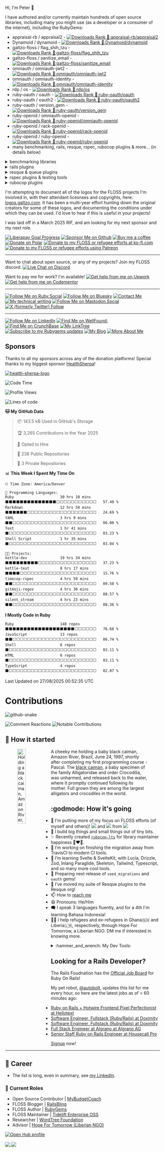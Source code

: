 Hi, I'm Peter 👋

I have authored and/or currently maintain hundreds of open source libraries, including many you might use (as a developer or a consumer of the internet), including the RubyGems:
- appraisal-rb / appraisal2 - [![Downloads Rank 🐙:appraisal-rb/appraisal2](https://img.shields.io/gem/rd/appraisal2.svg)](https://rubygems.org/gems/appraisal2)
- Dynamoid / dynamoid - [![Downloads Rank 🐙:Dynamoid/dynamoid](https://img.shields.io/gem/rd/dynamoid.svg)](https://rubygems.org/gems/dynamoid)
- galtzo-floss / flag_shih_tzu - [![Downloads Rank 🐙:galtzo-floss/flag_shih_tzu](https://img.shields.io/gem/rd/flag_shih_tzu.svg)](https://rubygems.org/gems/flag_shih_tzu)
- galtzo-floss / sanitize_email - [![Downloads Rank 🐙:galtzo-floss/sanitize_email](https://img.shields.io/gem/rd/sanitize_email.svg)](https://rubygems.org/gems/sanitize_email)
- omniauth / omniauth-jwt2 - [![Downloads Rank 🐙:omniauth/omniauth-jwt2](https://img.shields.io/gem/rd/omniauth-jwt2.svg)](https://rubygems.org/gems/omniauth-jwt2)
- omniauth / omniauth-identity - [![Downloads Rank 🐙:omniauth/omniauth-identity](https://img.shields.io/gem/rd/omniauth-identity.svg)](https://rubygems.org/gems/omniauth-identity)
- rdp / os - [![Downloads Rank 🐙:rdp/os](https://img.shields.io/gem/rd/os.svg)](https://rubygems.org/gems/os)
- ruby-oauth / oauth - [![Downloads Rank 🐙:ruby-oauth/oauth](https://img.shields.io/gem/rd/oauth.svg)](https://rubygems.org/gems/oauth)
- ruby-oauth / oauth2 - [![Downloads Rank 🐙:ruby-oauth/oauth2](https://img.shields.io/gem/rd/oauth2.svg)](https://rubygems.org/gems/oauth2)
- ruby-oauth / version_gem - [![Downloads Rank 🐙:ruby-oauth/version_gem](https://img.shields.io/gem/rd/version_gem.svg)](https://rubygems.org/gems/version_gem)
- ruby-openid / omniauth-openid - [![Downloads Rank 🐙:ruby-openid/omniauth-openid](https://img.shields.io/gem/rd/omniauth-openid.svg)](https://rubygems.org/gems/omniauth-openid)
- ruby-openid / rack-openid - [![Downloads Rank 🐙:ruby-openid/rack-openid](https://img.shields.io/gem/rd/rack-openid.svg)](https://rubygems.org/gems/rack-openid)
- ruby-openid / ruby-openid - [![Downloads Rank 🐙:ruby-openid/ruby-openid](https://img.shields.io/gem/rd/ruby-openid.svg)](https://rubygems.org/gems/ruby-openid)
- many benchmarking, rails, resque, rspec, rubocop plugins & more... (in details below)

<details>
  <summary>benchmarking libraries</summary>

- galtzo-floss / debug_logging - [![Downloads Rank 🐙:galtzo-floss/debug_logging](https://img.shields.io/gem/rd/debug_logging.svg)](https://rubygems.org/gems/debug_logging)
- galtzo-floss / gem_bench - [![Downloads Rank 🐙:galtzo-floss/gem_bench](https://img.shields.io/gem/rd/gem_bench.svg)](https://rubygems.org/gems/gem_bench)
- galtzo-floss / react-rails-benchmark_renderer - [![Downloads Rank 🐙:galtzo-floss/react-rails-benchmark_renderer](https://img.shields.io/gem/rd/react-rails-benchmark_renderer.svg)](https://rubygems.org/gems/react-rails-benchmark_renderer)
- galtzo-floss / require_bench - [![Downloads Rank 🐙:galtzo-floss/require_bench](https://img.shields.io/gem/rd/require_bench.svg)](https://rubygems.org/gems/require_bench)

</details>

<details>
  <summary>rails plugins</summary>

- galtzo-floss / active_security - [![Downloads Rank 🐙:galtzo-floss/active_security](https://img.shields.io/gem/rd/active_security.svg)](https://rubygems.org/gems/active_security)
- galtzo-floss / activerecord-transactionable - [![Downloads Rank 🐙:galtzo-floss/activerecord-transactionable](https://img.shields.io/gem/rd/activerecord-transactionable.svg)](https://rubygems.org/gems/activerecord-transactionable)
- galtzo-floss / activesupport-broadcast_logger - [![Downloads Rank 🐙:galtzo-floss/activesupport-broadcast_logger](https://img.shields.io/gem/rd/activesupport-broadcast_logger.svg)](https://rubygems.org/gems/activesupport-broadcast_logger)
- galtzo-floss / activesupport-logger - [![Downloads Rank 🐙:galtzo-floss/activesupport-logger](https://img.shields.io/gem/rd/activesupport-logger.svg)](https://rubygems.org/gems/activesupport-logger)
- galtzo-floss / activesupport-tagged_logging - [![Downloads Rank 🐙:galtzo-floss/activesupport-tagged_logging](https://img.shields.io/gem/rd/activesupport-tagged_logging.svg)](https://rubygems.org/gems/activesupport-tagged_logging)
- galtzo-floss / debug_logging - [![Downloads Rank 🐙:galtzo-floss/debug_logging](https://img.shields.io/gem/rd/debug_logging.svg)](https://rubygems.org/gems/debug_logging)
- galtzo-floss / destination_errors - [![Downloads Rank 🐙:galtzo-floss/destination_errors](https://img.shields.io/gem/rd/destination_errors.svg)](https://rubygems.org/gems/destination_errors)
- galtzo-floss / include_with_respect - [![Downloads Rank 🐙:galtzo-floss/include_with_respect](https://img.shields.io/gem/rd/include_with_respect.svg)](https://rubygems.org/gems/include_with_respect)
- galtzo-floss / seed_migration - [![Downloads Rank 🐙:galtzo-floss/seed_migration](https://img.shields.io/gem/rd/seed_migration.svg)](https://rubygems.org/gems/seed_migration)
- galtzo-floss / shiftable - [![Downloads Rank 🐙:galtzo-floss/shiftable](https://img.shields.io/gem/rd/shiftable.svg)](https://rubygems.org/gems/shiftable)
- galtzo-floss / simple_column-scopes - [![Downloads Rank 🐙:galtzo-floss/simple_column-scopes](https://img.shields.io/gem/rd/simple_column-scopes.svg)](https://rubygems.org/gems/simple_column-scopes)
- galtzo-floss / spyke-connection_lambda - [![Downloads Rank 🐙:galtzo-floss/spyke-connection_lambda](https://img.shields.io/gem/rd/spyke-connection_lambda.svg)](https://rubygems.org/gems/spyke-connection_lambda)
- galtzo-floss / status_tag - [![Downloads Rank 🐙:galtzo-floss/status_tag](https://img.shields.io/gem/rd/status_tag.svg)](https://rubygems.org/gems/status_tag)

</details>

<details>
  <summary>resque & queue plugins</summary>

- galtzo-floss / qfill - [![Downloads Rank 🐙:galtzo-floss/qfill](https://img.shields.io/gem/rd/qfill.svg)](https://rubygems.org/gems/qfill)
- resque / resque-unique_at_runtime - [![Downloads Rank 🐙:resque/resque-unique_at_runtime](https://img.shields.io/gem/rd/resque-unique_at_runtime.svg)](https://rubygems.org/gems/resque-unique_at_runtime)
- resque / resque-unique_by_arity - [![Downloads Rank 🐙:resque/resque-unique_by_arity](https://img.shields.io/gem/rd/resque-unique_by_arity.svg)](https://rubygems.org/gems/resque-unique_by_arity)
- resque / resque-unique_in_queue - [![Downloads Rank 🐙:resque/resque-unique_in_queue](https://img.shields.io/gem/rd/resque-unique_in_queue.svg)](https://rubygems.org/gems/resque-unique_in_queue)

</details>

<details>
  <summary>rspec plugins & testing tools</summary>

- galtzo-floss / activerecord-tablefree - [![Downloads Rank 🐙:galtzo-floss/activerecord-tablefree](https://img.shields.io/gem/rd/activerecord-tablefree.svg)](https://rubygems.org/gems/activerecord-tablefree)
- galtzo-floss / anonymous_active_record - [![Downloads Rank 🐙:galtzo-floss/anonymous_active_record](https://img.shields.io/gem/rd/anonymous_active_record.svg)](https://rubygems.org/gems/anonymous_active_record)
- galtzo-floss / json_schemer-fuzz - [![Downloads Rank 🐙:galtzo-floss/json_schemer-fuzz](https://img.shields.io/gem/rd/json_schemer-fuzz.svg)](https://rubygems.org/gems/json_schemer-fuzz)
- galtzo-floss / rspec-block_is_expected - [![Downloads Rank 🐙:galtzo-floss/rspec-block_is_expected](https://img.shields.io/gem/rd/rspec-block_is_expected.svg)](https://rubygems.org/gems/rspec-block_is_expected)
- galtzo-floss / rspec-pending_for - [![Downloads Rank 🐙:galtzo-floss/rspec-pending_for](https://img.shields.io/gem/rd/rspec-pending_for.svg)](https://rubygems.org/gems/rspec-pending_for)
- galtzo-floss / rspec-stubbed_env - [![Downloads Rank 🐙:galtzo-floss/rspec-stubbed_env](https://img.shields.io/gem/rd/rspec-stubbed_env.svg)](https://rubygems.org/gems/rspec-stubbed_env)
- galtzo-floss / silent_stream - [![Downloads Rank 🐙:galtzo-floss/silent_stream](https://img.shields.io/gem/rd/silent_stream.svg)](https://rubygems.org/gems/silent_stream)
- galtzo-floss / timecop-rspec - [![Downloads Rank 🐙:galtzo-floss/timecop-rspec](https://img.shields.io/gem/rd/timecop-rspec.svg)](https://rubygems.org/gems/timecop-rspec)
- kettle-rb / kettle-soup-cover - [![Downloads Rank 🐙:kettle-rb/kettle-soup-cover](https://img.shields.io/gem/rd/kettle-soup-cover.svg)](https://rubygems.org/gems/kettle-soup-cover)

</details>

<details>
  <summary>rubocop plugins</summary>

Want RuboCop to have its rules explicitly configured for compatibility with the oldest version of Ruby that your library officially supports in two lines of code?

```yaml
inherit_gem:
  rubocop-lts: rubocop-lts.yml # for ruby + rspec
```

More examples for rails-specific, or non-rspec projects are at [rubocop-lts.gitlab.io](https://rubocop-lts.gitlab.io/)

<aside>
  If you think this is what <pre>TargetRubyVersion</pre> does, you've misundertood its purpose, which is to turn off rules that are incompatible with older versions of Ruby, not to make your rules configuration compatible with a specific version of Ruby, nor to turn on Rules that would help with compatibility.
</aside>

- rubocop-lts / rubocop-lts - [![Downloads Rank 🐙:rubocop-lts/rubocop-lts](https://img.shields.io/gem/rd/rubocop-lts.svg)](https://rubygems.org/gems/rubocop-lts)
- rubocop-lts / rubocop-ruby1_8 - [![Downloads Rank 🐙:rubocop-lts/rubocop-ruby1_8](https://img.shields.io/gem/rd/rubocop-ruby1_8.svg)](https://rubygems.org/gems/rubocop-ruby1_8)
- rubocop-lts / rubocop-ruby1_9 - [![Downloads Rank 🐙:rubocop-lts/rubocop-ruby1_9](https://img.shields.io/gem/rd/rubocop-ruby1_9.svg)](https://rubygems.org/gems/rubocop-ruby1_9)
- rubocop-lts / rubocop-ruby2_0 - [![Downloads Rank 🐙:rubocop-lts/rubocop-ruby2_0](https://img.shields.io/gem/rd/rubocop-ruby2_0.svg)](https://rubygems.org/gems/rubocop-ruby2_0)
- rubocop-lts / rubocop-ruby2_1 - [![Downloads Rank 🐙:rubocop-lts/rubocop-ruby2_1](https://img.shields.io/gem/rd/rubocop-ruby2_1.svg)](https://rubygems.org/gems/rubocop-ruby2_1)
- rubocop-lts / rubocop-ruby2_2 - [![Downloads Rank 🐙:rubocop-lts/rubocop-ruby2_2](https://img.shields.io/gem/rd/rubocop-ruby2_2.svg)](https://rubygems.org/gems/rubocop-ruby2_2)
- rubocop-lts / rubocop-ruby2_3 - [![Downloads Rank 🐙:rubocop-lts/rubocop-ruby2_3](https://img.shields.io/gem/rd/rubocop-ruby2_3.svg)](https://rubygems.org/gems/rubocop-ruby2_3)
- rubocop-lts / rubocop-ruby2_4 - [![Downloads Rank 🐙:rubocop-lts/rubocop-ruby2_4](https://img.shields.io/gem/rd/rubocop-ruby2_4.svg)](https://rubygems.org/gems/rubocop-ruby2_4)
- rubocop-lts / rubocop-ruby2_5 - [![Downloads Rank 🐙:rubocop-lts/rubocop-ruby2_5](https://img.shields.io/gem/rd/rubocop-ruby2_5.svg)](https://rubygems.org/gems/rubocop-ruby2_5)
- rubocop-lts / rubocop-ruby2_6 - [![Downloads Rank 🐙:rubocop-lts/rubocop-ruby2_6](https://img.shields.io/gem/rd/rubocop-ruby2_6.svg)](https://rubygems.org/gems/rubocop-ruby2_6)
- rubocop-lts / rubocop-ruby2_7 - [![Downloads Rank 🐙:rubocop-lts/rubocop-ruby2_7](https://img.shields.io/gem/rd/rubocop-ruby2_7.svg)](https://rubygems.org/gems/rubocop-ruby2_7)
- rubocop-lts / rubocop-ruby3_0 - [![Downloads Rank 🐙:rubocop-lts/rubocop-ruby3_0](https://img.shields.io/gem/rd/rubocop-ruby3_0.svg)](https://rubygems.org/gems/rubocop-ruby3_0)
- rubocop-lts / rubocop-ruby3_1 - [![Downloads Rank 🐙:rubocop-lts/rubocop-ruby3_1](https://img.shields.io/gem/rd/rubocop-ruby3_1.svg)](https://rubygems.org/gems/rubocop-ruby3_1)
- rubocop-lts / rubocop-ruby3_2 - [![Downloads Rank 🐙:rubocop-lts/rubocop-ruby3_2](https://img.shields.io/gem/rd/rubocop-ruby3_2.svg)](https://rubygems.org/gems/rubocop-ruby3_2)
- rubocop-lts / standard-rubocop-lts - [![Downloads Rank 🐙:rubocop-lts/standard-rubocop-lts](https://img.shields.io/gem/rd/standard-rubocop-lts.svg)](https://rubygems.org/gems/standard-rubocop-lts)

</details>

I'm attempting to document all of the logos for the FLOSS projects I'm involved in, with their attendant licesnses and copyrights, here:
[logos.galtzo.com](https://logos.galtzo.com).  It has been a multi-year effort hunting down the original creators for some of these logos, and documenting the conditions under which they can be used. I'd love to hear if this is useful in your projects!

I was laid off in a March 2025 RIF, and am looking for my next sponsor and my next role.

[![Liberapay Goal Progress][⛳liberapay-img]][⛳liberapay]
[![Sponsor Me on Github][🖇sponsor-img]][🖇sponsor]
[![Buy me a coffee][🖇buyme-small-img]][🖇buyme]
[![Donate on Polar][🖇polar-img]][🖇polar]
[![Donate to my FLOSS or refugee efforts at ko-fi.com][🖇kofi-img]][🖇kofi]
[![Donate to my FLOSS or refugee efforts using Patreon][🖇patreon-img]][🖇patreon]

---

Want to chat about open source, or any of my projects?  Join my FLOSS discord.
[![Live Chat on Discord][✉️discord-invite-img]][✉️discord-invite]

Want to pay me for work? I'm available!
[![Get help from me on Upwork][👨🏼‍🏫expsup-upwork-img]][👨🏼‍🏫expsup-upwork]
[![Get help from me on Codementor][👨🏼‍🏫expsup-codementor-img]][👨🏼‍🏫expsup-codementor]

---

[![Follow Me on Ruby.Social][💖🐘ruby-mast-img]][💖🐘ruby-mast]
[![Follow Me on Bluesky][💖🦋bluesky-img]][💖🦋bluesky]
[![Contact Me][🚂my-contact-img]][🚂my-contact]
[![My technical writing][💖💁🏼‍♂️devto-img]][💖💁🏼‍♂️devto]
[![Follow Me on Mastodon.Social][💖🐘social-mast-img]][💖🐘social-mast]
[![X (formerly Twitter) Follow][💖❌-img]][💖❌]

---

[![Follow Me on LinkedIn][💖🖇linkedin-img]][💖🖇linkedin]
[![Find Me on WellFound:][💖✌️wellfound-img]][💖✌️wellfound]
[![Find Me on CrunchBase][💖💲crunchbase-img]][💖💲crunchbase]
[![My LinkTree][💖🌳linktree-img]][💖🌳linktree]
[![Subscribe to my Rubygems updates][💎rubygems-img]][💎rubygems]
[![My Blog][🚂my-blog-img]][🚂my-blog]
[![More About Me][💖💁🏼‍♂️aboutme-img]][💖💁🏼‍♂️aboutme]

[✉️discord-invite]: https://discord.gg/3qme4XHNKN
[✉️discord-invite-img]: https://img.shields.io/discord/1373797679469170758?style=for-the-badge

[⛳liberapay-img]: https://img.shields.io/liberapay/goal/pboling.svg?logo=liberapay
[⛳liberapay]: https://liberapay.com/pboling/donate
[🖇sponsor-img]: https://img.shields.io/badge/Sponsor_Me!-pboling.svg?style=social&logo=github
[🖇sponsor]: https://github.com/sponsors/pboling
[🖇polar-img]: https://img.shields.io/badge/polar-donate-yellow.svg
[🖇polar]: https://polar.sh/pboling
[🖇kofi-img]: https://img.shields.io/badge/a_more_different_coffee-✓-yellow.svg
[🖇kofi]: https://ko-fi.com/O5O86SNP4
[🖇patreon-img]: https://img.shields.io/badge/patreon-donate-yellow.svg
[🖇patreon]: https://patreon.com/galtzo
[🖇buyme-img]: https://img.buymeacoffee.com/button-api/?text=Buy%20me%20a%20latte&emoji=&slug=pboling&button_colour=FFDD00&font_colour=000000&font_family=Cookie&outline_colour=000000&coffee_colour=ffffff
[🖇buyme]: https://www.buymeacoffee.com/pboling
[🖇buyme-small-img]: https://img.shields.io/badge/buy_me_a_coffee-✓-yellow.svg?style=flat

[👨🏼‍🏫expsup-upwork]: https://www.upwork.com/freelancers/~014942e9b056abdf86?mp_source=share
[👨🏼‍🏫expsup-upwork-img]: https://img.shields.io/badge/UpWork-13544E?style=for-the-badge&logo=Upwork&logoColor=white
[👨🏼‍🏫expsup-codementor]: https://www.codementor.io/peterboling?utm_source=github&utm_medium=button&utm_term=peterboling&utm_campaign=github
[👨🏼‍🏫expsup-codementor-img]: https://img.shields.io/badge/CodeMentor-Get_Help-1abc9c?style=for-the-badge&logo=CodeMentor&logoColor=white

[🚂my-blog]: http://www.railsbling.com
[🚂my-blog-img]: https://img.shields.io/badge/blog-railsbling-0093D0.svg?style=flat&logo=rubyonrails&logoColor=orange
[🚂my-contact]: http://www.railsbling.com/contact
[🚂my-contact-img]: https://img.shields.io/badge/Contact-Peter_Boling-0093D0.svg?style=flat&logo=rubyonrails&logoColor=red

[💖🖇linkedin]: http://www.linkedin.com/in/peterboling
[💖🖇linkedin-img]: https://img.shields.io/badge/PeterBoling-LinkedIn-0B66C2?style=flat&logo=newjapanprowrestling
[💖✌️wellfound]: https://angel.co/u/peter-boling
[💖✌️wellfound-img]: https://img.shields.io/badge/peter--boling-orange?style=flat&logo=wellfound
[💖💲crunchbase]: https://www.crunchbase.com/person/peter-boling
[💖💲crunchbase-img]: https://img.shields.io/badge/peter--boling-purple?style=flat&logo=crunchbase
[💖🐘ruby-mast]: https://ruby.social/@galtzo
[💖🐘ruby-mast-img]: https://img.shields.io/mastodon/follow/109447111526622197?domain=https%3A%2F%2Fruby.social&style=flat&logo=mastodon&label=Ruby.social%20%40galtzo
[💖🐘social-mast]: https://mastodon.social/@galtzo
[💖🐘social-mast-img]: https://img.shields.io/mastodon/follow/000924127?domain=https%3A%2F%2Fmastodon.social&style=flat&logo=mastodon&label=Mastodon.social%20%40galtzo
[💖🦋bluesky]: https://bsky.app/profile/galtzo.com
[💖🦋bluesky-img]: https://img.shields.io/badge/@galtzo.com-0285FF?style=flat&logo=bluesky&logoColor=white
[💖❌]: https://x.com/@galtzo
[💖❌-img]: https://img.shields.io/twitter/follow/galtzo
[💖🌳linktree]: https://linktr.ee/galtzo
[💖🌳linktree-img]: https://img.shields.io/badge/galtzo-purple?style=flat&logo=linktree
[💖💁🏼‍♂️devto]: https://dev.to/galtzo
[💖💁🏼‍♂️devto-img]: https://img.shields.io/badge/dev.to-0A0A0A?style=flat&logo=devdotto&logoColor=white
[💖💁🏼‍♂️aboutme]: https://about.me/peter.boling
[💖💁🏼‍♂️aboutme-img]: https://img.shields.io/badge/about.me-0A0A0A?style=flat&logo=aboutme&logoColor=white
[💎rubygems]: https://rubygems.org/profiles/pboling
[💎rubygems-img]: https://img.shields.io/gem/u/pboling.svg
[my🧪lab]: https://gitlab.com/pboling
[my🧊berg]: https://codeberg.org/pboling
[my🛖hut]: https://sr.ht/~galtzo/
[rubocop-lts🧪lab]: http://rubocop-lts.gitlab.io/
[ruby-oauth🧪lab]: https://gitlab.com/ruby-oauth

## Sponsors

Thanks to all my sponsors across any of the donation platforms!  Special thanks to my biggest sponsor [HealthSherpa][health-sherpa]!

[![health-sherpa-logo][health-sherpa-logo]][health-sherpa]

[health-sherpa]: https://healthsherpa.com
[health-sherpa-logo]: /assets/img/logos/health-sherpa.png

<!--START_SECTION:waka-->
![Code Time](http://img.shields.io/badge/Code%20Time-650%20hrs%2026%20mins-blue)

![Profile Views](http://img.shields.io/badge/Profile%20Views-51-blue)

![Lines of code](https://img.shields.io/badge/From%20Hello%20World%20I%27ve%20Written-18.2%20million%20lines%20of%20code-blue)

**🐱 My GitHub Data** 

> 📦 143.5 kB Used in GitHub's Storage 
 > 
> 🏆 3,265 Contributions in the Year 2025
 > 
> 💼 Opted to Hire
 > 
> 📜 238 Public Repositories 
 > 
> 🔑 3 Private Repositories 
 > 
📊 **This Week I Spent My Time On** 

```text
🕑︎ Time Zone: America/Denver

💬 Programming Languages: 
Ruby                     30 hrs 10 mins      ⬛⬛⬛⬛⬛⬛⬛⬛⬛⬛⬛⬛⬛⬛⬜⬜⬜⬜⬜⬜⬜⬜⬜⬜⬜   57.40 % 
Markdown                 12 hrs 58 mins      ⬛⬛⬛⬛⬛⬛⬜⬜⬜⬜⬜⬜⬜⬜⬜⬜⬜⬜⬜⬜⬜⬜⬜⬜⬜   24.69 % 
YAML                     3 hrs 9 mins        ⬛⬛⬜⬜⬜⬜⬜⬜⬜⬜⬜⬜⬜⬜⬜⬜⬜⬜⬜⬜⬜⬜⬜⬜⬜   06.00 % 
Text                     1 hr 41 mins        ⬛⬜⬜⬜⬜⬜⬜⬜⬜⬜⬜⬜⬜⬜⬜⬜⬜⬜⬜⬜⬜⬜⬜⬜⬜   03.23 % 
Shell Script             1 hr 35 mins        ⬛⬜⬜⬜⬜⬜⬜⬜⬜⬜⬜⬜⬜⬜⬜⬜⬜⬜⬜⬜⬜⬜⬜⬜⬜   03.04 % 

🐱‍💻 Projects: 
kettle-dev               19 hrs 34 mins      ⬛⬛⬛⬛⬛⬛⬛⬛⬛⬜⬜⬜⬜⬜⬜⬜⬜⬜⬜⬜⬜⬜⬜⬜⬜   37.23 % 
kettle-test              8 hrs 17 mins       ⬛⬛⬛⬛⬜⬜⬜⬜⬜⬜⬜⬜⬜⬜⬜⬜⬜⬜⬜⬜⬜⬜⬜⬜⬜   15.76 % 
timecop-rspec            4 hrs 59 mins       ⬛⬛⬜⬜⬜⬜⬜⬜⬜⬜⬜⬜⬜⬜⬜⬜⬜⬜⬜⬜⬜⬜⬜⬜⬜   09.50 % 
gitmoji-regex            4 hrs 30 mins       ⬛⬛⬜⬜⬜⬜⬜⬜⬜⬜⬜⬜⬜⬜⬜⬜⬜⬜⬜⬜⬜⬜⬜⬜⬜   08.57 % 
silent_stream            4 hrs 23 mins       ⬛⬛⬜⬜⬜⬜⬜⬜⬜⬜⬜⬜⬜⬜⬜⬜⬜⬜⬜⬜⬜⬜⬜⬜⬜   08.36 % 
```

**I Mostly Code in Ruby** 

```text
Ruby                     148 repos           ⬛⬛⬛⬛⬛⬛⬛⬛⬛⬛⬛⬛⬛⬛⬛⬛⬛⬛⬛⬜⬜⬜⬜⬜⬜   76.68 % 
JavaScript               13 repos            ⬛⬛⬜⬜⬜⬜⬜⬜⬜⬜⬜⬜⬜⬜⬜⬜⬜⬜⬜⬜⬜⬜⬜⬜⬜   06.74 % 
Shell                    6 repos             ⬛⬜⬜⬜⬜⬜⬜⬜⬜⬜⬜⬜⬜⬜⬜⬜⬜⬜⬜⬜⬜⬜⬜⬜⬜   03.11 % 
HTML                     6 repos             ⬛⬜⬜⬜⬜⬜⬜⬜⬜⬜⬜⬜⬜⬜⬜⬜⬜⬜⬜⬜⬜⬜⬜⬜⬜   03.11 % 
TypeScript               4 repos             ⬛⬜⬜⬜⬜⬜⬜⬜⬜⬜⬜⬜⬜⬜⬜⬜⬜⬜⬜⬜⬜⬜⬜⬜⬜   02.07 % 
```




 Last Updated on 27/08/2025 00:52:35 UTC
<!--END_SECTION:waka-->

# Contributions

<picture>
  <source media="(prefers-color-scheme: dark)" srcset="https://github.com/pboling/pboling/raw/output/github-snake-dark.svg" />
  <source media="(prefers-color-scheme: light)" srcset="https://github.com/pboling/pboling/raw/output/github-snake.svg" />
  <img alt="github-snake" src="github-snake.svg" />
</picture>

![Comment Reactions](https://github.com/pboling/pboling/raw/main/dist/metrics.plugin.reactions.svg?raw=true)
![Notable Contributions](https://github.com/pboling/pboling/raw/main/dist/metrics.plugin.notable.svg?raw=true)

## :child: How it started

<figure>
  <img align="left" width="25%" src="https://railsbling.com/peter-amazon-black-caiman.jpg" alt="Holding a black caiman, Amazon River, Brazil. 1997">
  <figcaption>A cheeky me holding a baby black caiman, Amazon River, Brazil, June 24, 1997, shortly after completing my first programming course - Pascal. The <a href="https://en.wikipedia.org/wiki/Black_caiman">black caiman</a>, a baby specimen of the family Alligatoridae and order Crocodilia, was unharmed, and released back to the water, where it promptly continued following its mother. Full grown they are among the largest alligators and crocodiles in the world<a src="https://github.com/ElectricRCAircraftGuy/eRCaGuy_hello_world/blob/master/markdown/github_readme_center_and_align_images.md">.</a></figcaption>
</figure>

## :godmode: How it's going

- 🦷 I'm putting more of my focus on FLOSS efforts (of myself and others)! <img src="https://img.shields.io/liberapay/gives/pboling.svg?logo=liberapay"> and <img src="https://img.shields.io/liberapay/receives/pboling.svg?logo=liberapay"> from <img src="https://img.shields.io/liberapay/patrons/pboling.svg?logo=liberapay">
- 👷 I build big things and small things out of tiny bits.
- ✨ Recently created [`rubocop-lts`](https://github.com/rubocop-lts) for library maintainer happiness 👩‍❤️‍👩.
- 🔭 I’m working on finishing the migration away from TravisCI to modern CI tools.
- 🌱 I’m learning Svelte & SvelteKit, with Lucia, Drizzle, Zod, Inlang Paraglide, Skeleton, Tailwind, Typescript, and so many more cool tools.
- 👯 Preparing next release of `seed_migrations` and `oauth` gems!
- 🤔 I’ve moved my suite of Resque plugins to the Resque org!
- 📫 How to [reach me](https://about.me/peter.boling)
- 😄 Pronouns: He/Him
- 🗨️ I speak 3 languages fluently, and for a 4th I'm learning Bahasa Indonesia!
- 👷‍♂️ I help refugees and ex-refugees in Ghana🇬🇭 and Liberia🇱🇷, respectively, through Hope For Tomorrow, a Liberian NGO.  DM me if interested in knowing more.

<details>
  <summary>:hammer_and_wrench: My Dev Tools:</summary>
  <div id="tools">
    <img src="https://raw.githubusercontent.com/devicons/devicon/master/icons/amazonwebservices/amazonwebservices-original.svg"
       alt="AWS" title="AWS" width="28" height="28" />
    <img src="https://raw.githubusercontent.com/devicons/devicon/master/icons/bash/bash-plain.svg"
       alt="bash" title="bash" width="28" height="28" />
    <img src="https://raw.githubusercontent.com/devicons/devicon/master/icons/circleci/circleci-plain.svg"
       alt="circleci" title="circleci" width="28" height="28" />
    <img src="https://raw.githubusercontent.com/devicons/devicon/master/icons/codecov/codecov-plain.svg"
       alt="codecov" title="codecov" width="28" height="28" />
    <img src="https://raw.githubusercontent.com/devicons/devicon/master/icons/css3/css3-plain.svg"
       alt="css3" title="css3" width="28" height="28" />
    <img src="https://raw.githubusercontent.com/devicons/devicon/master/icons/debian/debian-plain.svg"
       alt="debian" title="debian" width="28" height="28" />
    <img src="https://raw.githubusercontent.com/devicons/devicon/master/icons/digitalocean/digitalocean-original.svg"
       alt="digitalocean" title="digitalocean" width="28" height="28" />
    <img src="https://raw.githubusercontent.com/devicons/devicon/master/icons/docker/docker-plain.svg"
       alt="docker" title="docker" width="28" height="28" />
    <img src="https://raw.githubusercontent.com/devicons/devicon/master/icons/git/git-plain.svg"
       alt="git" title="git" width="28" height="28" />
    <img src="https://raw.githubusercontent.com/devicons/devicon/master/icons/github/github-original.svg"
       alt="github" title="github" width="28" height="28" />
    <img src="https://raw.githubusercontent.com/devicons/devicon/master/icons/gitlab/gitlab-plain.svg"
       alt="gitlab" title="gitlab" width="28" height="28" />
    <img src="https://raw.githubusercontent.com/devicons/devicon/master/icons/gitter/gitter-plain.svg"
       alt="gitter" title="gitter" width="28" height="28" />
    <img src="https://github.com/devicons/devicon/blob/master/icons/graphql/graphql-plain.svg"
       alt="graphql" title="graphql" width="28" height="28" />
    <img src="https://raw.githubusercontent.com/devicons/devicon/master/icons/handlebars/handlebars-original.svg"
       alt="handlebars" title="handlebars" width="28" height="28" />
    <img src="https://raw.githubusercontent.com/devicons/devicon/master/icons/heroku/heroku-plain.svg"
       alt="heroku" title="heroku" width="28" height="28" />
    <img src="https://raw.githubusercontent.com/devicons/devicon/master/icons/jamstack/jamstack-original.svg"
       alt="jamstack" title="jamstack" width="28" height="28" />
    <img src="https://raw.githubusercontent.com/devicons/devicon/master/icons/javascript/javascript-plain.svg"
       alt="javascript" title="javascript" width="28" height="28" />
    <img src="https://raw.githubusercontent.com/devicons/devicon/master/icons/jetbrains/jetbrains-original.svg"
       alt="jetbrains" title="jetbrains" width="28" height="28" />
    <img src="https://raw.githubusercontent.com/devicons/devicon/master/icons/jira/jira-plain.svg"
       alt="jira" title="jira" width="28" height="28" />
    <img src="https://raw.githubusercontent.com/devicons/devicon/master/icons/kubernetes/kubernetes-plain.svg"
       alt="kubernetes" title="kubernetes" width="28" height="28" />
    <img src="https://raw.githubusercontent.com/devicons/devicon/master/icons/linux/linux-plain.svg"
       alt="linux" title="linux" width="28" height="28" />
    <img src="https://raw.githubusercontent.com/devicons/devicon/master/icons/markdown/markdown-original.svg"
       alt="markdown" title="markdown" width="28" height="28" />
    <img src="https://raw.githubusercontent.com/devicons/devicon/master/icons/mysql/mysql-plain.svg"
       alt="mysql" title="mysql" width="28" height="28" />
    <img src="https://raw.githubusercontent.com/devicons/devicon/master/icons/neo4j/neo4j-plain.svg"
       alt="neo4j" title="neo4j" width="28" height="28" />
    <img src="https://raw.githubusercontent.com/devicons/devicon/master/icons/nodejs/nodejs-plain.svg"
       alt="nodejs" title="nodejs" width="28" height="28" />
    <img src="https://raw.githubusercontent.com/devicons/devicon/master/icons/postgresql/postgresql-plain.svg"
       alt="postgresql" title="postgresql" width="28" height="28" />
    <img src="https://github.com/devicons/devicon/blob/master/icons/rails/rails-plain.svg"
       alt="rails" title="rails" width="28" height="28" />
    <img src="https://raw.githubusercontent.com/devicons/devicon/master/icons/ruby/ruby-plain.svg"
       alt="ruby" title="ruby" width="28" height="28" />
    <img src="https://raw.githubusercontent.com/devicons/devicon/master/icons/rubymine/rubymine-plain.svg"
       alt="rubymine" title="rubymine" width="28" height="28" />
    <img src="https://github.com/devicons/devicon/blob/master/icons/svelte/svelte-plain.svg"
       alt="svelte" title="svelte" width="28" height="28" />
    <img src="https://raw.githubusercontent.com/devicons/devicon/master/icons/wordpress/wordpress-plain.svg"
       alt="wordpress" title="wordpress" width="28" height="28" />
  </div>
</details>

## Looking for a Rails Developer?

The Rails Foudnation has the [Official Job Board](https://jobs.rubyonrails.org/) for Ruby On Rails!


My pet robot, [@autobolt](https://github.com/autobolt), updates this list for me every hour, so here are the latest jobs as of < 60 minutes ago:

<!-- OFFICIAL-RAILS-JOBS:START -->
- [Ruby on Rails + Hotwire Frontend Pixel Perfectionist at Hellotext](https://jobs.rubyonrails.org/jobs/3374-ruby-on-rails-hotwire-frontend-pixel-perfectionist-hellotext)
- [Software Engineer, Fullstack &lpar;Ruby/Rails&rpar; at Doximity](https://jobs.rubyonrails.org/jobs/3346-software-engineer-fullstack-ruby-rails-doximity)
- [Software Engineer, Fullstack &lpar;Ruby/Rails&rpar; at Doximity](https://jobs.rubyonrails.org/jobs/3345-software-engineer-fullstack-ruby-rails-doximity)
- [Full Stack Engineer at Algrano at Algrano AG](https://jobs.rubyonrails.org/jobs/3336-full-stack-engineer-at-algrano-algrano-ag)
- [Senior Staff Ruby on Rails Engineer  at Housecall Pro](https://jobs.rubyonrails.org/jobs/3313-senior-staff-ruby-on-rails-engineer-housecall-pro)
<!-- OFFICIAL-RAILS-JOBS:END -->

[Signup](https://jobs.rubyonrails.org/) now!

---

## :briefcase: Career

- The list is long, even in summary, see [my LinkedIn](https://www.linkedin.com/in/peterboling/).

### :roll_of_paper: Current Roles

- Open Source Contributor | [MyBudgetCoach](https://www.mybudgetcoach.com/) 
- FLOSS Blogger | [RailsBling](https://dev.to/galtzo)
- FLOSS Author | [RubyGems](https://rubygems.org/profiles/pboling)
- FLOSS Maintainer | [Tidelift Enterprise OSS](https://tidelift.com/subscription/pkg/rubygems-oauth2?utm_source=rubygems-oauth2&utm_medium=referral&utm_campaign=enterprise)
- Researcher | [WordTree Foundation](http://wordtree.org/)
- Advisor | [Hope For Tomorrow (Liberian NGO)](https://www.facebook.com/hope.for.tomorrow.liberia)

[![Open Hub profile](https://www.openhub.net/accounts/peterboling/widgets/account_detailed?format=gif&amp;ref=sample)](https://www.openhub.net/accounts/peterboling?ref=sample)

<a href="https://github.com/anuraghazra/github-readme-stats#github-stats-card">
  <img align="center" src="https://github-readme-stats.vercel.app/api?username=pboling&count_private=true&show_icons=true&theme=tokyonight" />
</a>
<a href="https://github.com/anuraghazra/github-readme-stats#top-languages-card">
  <img align="center" src="https://github-readme-stats.vercel.app/api/top-langs/?username=pboling&theme=tokyonight&layout=compact&hide=rich%20text%20format" />
</a>
